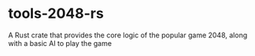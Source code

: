 # tools-2048-rs
A Rust crate that provides the core logic of the popular game 2048, along with a basic AI to play the game
